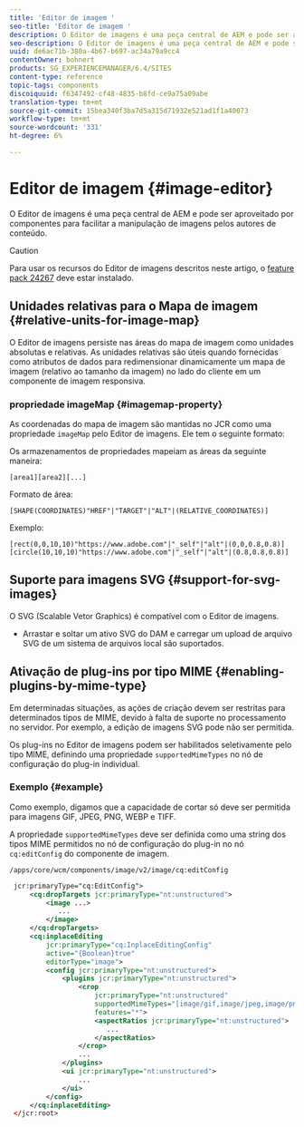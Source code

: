```yaml
---
title: 'Editor de imagem '
seo-title: 'Editor de imagem '
description: O Editor de imagens é uma peça central de AEM e pode ser aproveitado por componentes para facilitar a manipulação de imagens pelos autores de conteúdo.
seo-description: O Editor de imagens é uma peça central de AEM e pode ser aproveitado por componentes para facilitar a manipulação de imagens pelos autores de conteúdo.
uuid: de6ac71b-380a-4b67-b697-ac34a79a9cc4
contentOwner: bohnert
products: SG_EXPERIENCEMANAGER/6.4/SITES
content-type: reference
topic-tags: components
discoiquuid: f6347492-cf48-4835-b8fd-ce9a75a09abe
translation-type: tm+mt
source-git-commit: 15bea340f3ba7d5a315d71932e521ad1f1a40073
workflow-type: tm+mt
source-wordcount: '331'
ht-degree: 6%

---
```



# Editor de imagem {#image-editor}

O Editor de imagens é uma peça central de AEM e pode ser aproveitado por componentes para facilitar a manipulação de imagens pelos autores de conteúdo.

>[!CAUTION]
>
>Para usar os recursos do Editor de imagens descritos neste artigo, o [feature pack 24267](https://www.adobeaemcloud.com/content/marketplace/marketplaceProxy.html?packagePath=/content/companies/public/adobe/packages/cq640/featurepack/cq-6.4.0-featurepack-24267) deve estar instalado.

## Unidades relativas para o Mapa de imagem {#relative-units-for-image-map}

O Editor de imagens persiste nas áreas do mapa de imagem como unidades absolutas e relativas. As unidades relativas são úteis quando fornecidas como atributos de dados para redimensionar dinamicamente um mapa de imagem (relativo ao tamanho da imagem) no lado do cliente em um componente de imagem responsiva.

### propriedade imageMap {#imagemap-property}

As coordenadas do mapa de imagem são mantidas no JCR como uma propriedade `imageMap` pelo Editor de imagens. Ele tem o seguinte formato:

Os armazenamentos de propriedades mapeiam as áreas da seguinte maneira:

`[area1][area2][...]`

Formato de área:

`[SHAPE(COORDINATES)"HREF"|"TARGET"|"ALT"|(RELATIVE_COORDINATES)]`

Exemplo:

`[rect(0,0,10,10)"https://www.adobe.com"|"_self"|"alt"|(0,0,0.8,0.8)]`
`[circle(10,10,10)"https://www.adobe.com"|"_self"|"alt"|(0.8,0.8,0.8)]`

## Suporte para imagens SVG {#support-for-svg-images}

O SVG (Scalable Vetor Graphics) é compatível com o Editor de imagens.

* Arrastar e soltar um ativo SVG do DAM e carregar um upload de arquivo SVG de um sistema de arquivos local são suportados.

## Ativação de plug-ins por tipo MIME {#enabling-plugins-by-mime-type}

Em determinadas situações, as ações de criação devem ser restritas para determinados tipos de MIME, devido à falta de suporte no processamento no servidor. Por exemplo, a edição de imagens SVG pode não ser permitida.

Os plug-ins no Editor de imagens podem ser habilitados seletivamente pelo tipo MIME, definindo uma propriedade `supportedMimeTypes` no nó de configuração do plug-in individual.

### Exemplo {#example}

Como exemplo, digamos que a capacidade de cortar só deve ser permitida para imagens GIF, JPEG, PNG, WEBP e TIFF.

A propriedade `supportedMimeTypes` deve ser definida como uma string dos tipos MIME permitidos no nó de configuração do plug-in no nó `cq:editConfig` do componente de imagem.

`/apps/core/wcm/components/image/v2/image/cq:editConfig`

```xml
 jcr:primaryType="cq:EditConfig">
     <cq:dropTargets jcr:primaryType="nt:unstructured">
         <image ...>
            ...
         </image>
     </cq:dropTargets>
     <cq:inplaceEditing
         jcr:primaryType="cq:InplaceEditingConfig"
         active="{Boolean}true"
         editorType="image">
         <config jcr:primaryType="nt:unstructured">
             <plugins jcr:primaryType="nt:unstructured">
                 <crop
                     jcr:primaryType="nt:unstructured"
                     supportedMimeTypes="[image/gif,image/jpeg,image/png,image/webp,image/tiff]"
                     features="*">
                     <aspectRatios jcr:primaryType="nt:unstructured">
                        ...
                     </aspectRatios>
                 </crop>
                 ...
             </plugins>
             <ui jcr:primaryType="nt:unstructured">
                 ...
             </ui>
         </config>
     </cq:inplaceEditing>
 </jcr:root>
```

